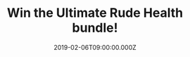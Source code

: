 ---
campaign-uuid: "c-6863872c-a259-4162-811f-bc8274d1175e"
type: "Competition"
category: "Food"
date: "2019-02-06T09:00:00.000Z"
end-date: "2019-03-06T23:59:00.000Z"
disable-form: false
is_promoted: true
has_entry_page: true
title: "Win the Ultimate Rude Health bundle!"
competition-description: "<p>At Rude Health, they make their food out of great things\
  \ without anything fake or artificial. They believe in living fast and dying old.\
  \ If you live like that,  you’re in Rude Health club. After the greatest success,\
  \ NME AAA and Rude Health have teamed up for the second time to give you the chance\
  \ to win the ultimate selection of Rude Health crowd pleasers. A massive bundle\
  \ including their delicious muesli, granola, drinks, bars… and many more delicious\
  \ goodies for you to try!</p>\r\n<p>Sure you won’t want to miss this… click below\
  \ for a chance to win!</p>"
hero-header: "Win the Ultimate Rude Health bundle!"
terms-confirmation: "N/A"
banner-img: "https://assets.expresslyapp.com/asset-f89d1dc5-a1f4-45dc-bccf-713d49cbf77a.jpg"
logo-left-href: "http://rudehealth.com"
logo-left-image: "https://assets.expresslyapp.com/asset-df998f4e-aeeb-4a33-b95e-bb2adf77cf8b.jpg"
logo-left-title: "Rude Health"
bg-image-hero: "https://assets.expresslyapp.com/asset-6e111d75-c93a-4fcc-b214-286df4791c99.jpg"
bg-image-first: "https://assets.expresslyapp.com/asset-c772b2f5-e3f5-4d7f-b58c-b9d41afd1aac.jpg"
bg-image-second: "https://assets.expresslyapp.com/asset-1918e91c-49c0-485f-bc07-9d86492786ed.jpg"
bg-image-third: "https://assets.expresslyapp.com/asset-d1b83e01-8750-442d-969f-ce52ecd6afef.jpg"
section1-content: "In 2005, Nick and Camilla Barnard set out to create the world’\
  s most enjoyable muesli. As well as being face-meltingly delicious, this Ultimate\
  \ Muesli turned out to be incredibly good for you. Twelve years later, it’s still\
  \ blowing people’s pyjamas off, and it’s been joined by a huge range of Rude Health\
  \ cereals, snacks and drinks made using the best of the best ingredients."
section2-content: "<p>With good food inside you, you can do just about anything and\
  \ that’s exactly how we want YOU to feel! Thanks to Rude Health and NME AAA we are\
  \ giving away the ultimate selection of Rude Health crowd pleasers for you to try\
  \ their delicious range of goodies.</p>\r\n<p>This amazing bundle is bursting with\
  \ Rude Health Ultimate Muesli, Ultimate Granola, Coconut and Chia Granola, Bircher\
  \ Muesli, Almond Drink, Chocolate Hazelnut Drink, Ultimate Almond Drink, Coconut\
  \ Drink, Ginger and Turmeric Oatys, Chickpea and Lentil Crackers, Peanut Crunch\
  \ bars, Sesame Crunch bars, Black Bean Cornitas, Chickpea and Lentil Cornitas, The\
  \ Beetroot bar, The Coconut bar, The Peanut bar, The Pumpkin bar and Sweet Potato\
  \ and Cacao bar.</p>"
section3-content: "<p>Perfect for Rude Health rookies and veterans alike. Enter the\
  \ form below for a chance to win this amazing Ultimate Rude Health box courtesy\
  \ of Rude Health and get ready to try their delicious range of products!</p>\r\n\
  <p>Good luck!</p>"
entry-title: "Win the Ultimate Rude Health bundle!"
entry-content: "Enter the draw to win the Ultimate Rude Health bundle by completing\
  \ the form below before 23:59 on 6th March 2019."
has-winner: false
prize-description: "The Ultimate Rude Health bundle including: Rude Health Ultimate\
  \ Muesli, Ultimate Granola, Coconut and Chia Granola, Bircher Muesli, Almond Drink,\
  \ Chocolate Hazelnut Drink, Ultimate Almond Drink, Coconut Drink, Ginger and Turmeric\
  \ Oatys, Chickpea and Lentil Crackers, Peanut Crunch bars, Sesame Crunch bars, Black\
  \ Bean Cornitas, Chickpea and Lentil Cornitas, The Beetroot bar, The Coconut bar,\
  \ The Peanut bar, The Pumpkin bar and Sweet Potato and Cacao bar."
special-conditions: "Multiple entries are allowed up to one every day."
country-restrictions:
- "GB"
---